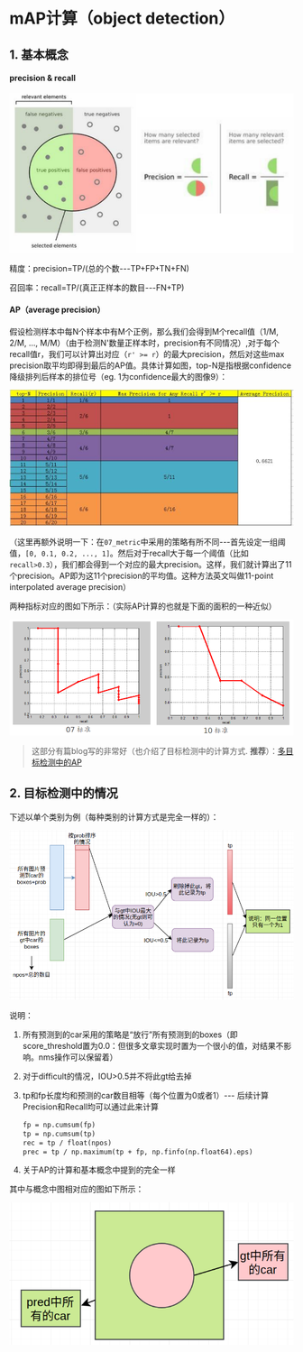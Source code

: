 # mAP计算（object detection）

## 1. 基本概念

#### precision & recall

![mg](png/img1.png)

精度：precision=TP/(总的个数---TP+FP+TN+FN)

召回率：recall=TP/(真正正样本的数目---FN+TP)

#### AP（average precision）

假设检测样本中每N个样本中有M个正例，那么我们会得到M个recall值（1/M, 2/M, ..., M/M）（由于检测N'数量正样本时，precision有不同情况）,对于每个recall值r，我们可以计算出对应（`r' >= r`）的最大precision，然后对这些max precision取平均即得到最后的AP值。具体计算如图，top-N是指根据confidence降级排列后样本的排位号（eg. 1为confidence最大的图像9）：

![p](png/ap2.jpg)

（这里再额外说明一下：在`07_metric`中采用的策略有所不同---首先设定一组阈值，`[0, 0.1, 0.2, ..., 1]`。然后对于recall大于每一个阈值（比如`recall>0.3`），我们都会得到一个对应的最大precision。这样，我们就计算出了11个precision。AP即为这11个precision的平均值。这种方法英文叫做11-point interpolated average precision）

两种指标对应的图如下所示：（实际AP计算的也就是下面的面积的一种近似）

![p](png/ap3.png)

> 这部分有篇blog写的非常好（也介绍了目标检测中的计算方式. **推荐**）：[多目标检测中的AP](http://blog.sina.com.cn/s/blog_9db078090102whzw.html)

## 2. 目标检测中的情况

下述以单个类别为例（每种类别的计算方式是完全一样的）：

![p](png/ap4.png)

说明：

1. 所有预测到的car采用的策略是“放行”所有预测到的boxes（即score_threshold置为0.0：但很多文章实现时置为一个很小的值，对结果不影响。nms操作可以保留着）

2. 对于difficult的情况，IOU>0.5并不将此gt给去掉

3. tp和fp长度均和预测的car数目相等（每个位置为0或者1）--- 后续计算Precision和Recall均可以通过此来计算

   ```
   fp = np.cumsum(fp)
   tp = np.cumsum(tp)
   rec = tp / float(npos)
   prec = tp / np.maximum(tp + fp, np.finfo(np.float64).eps)
   ```
4. 关于AP的计算和基本概念中提到的完全一样

其中与概念中图相对应的图如下所示：

![p](png/ap6.png)